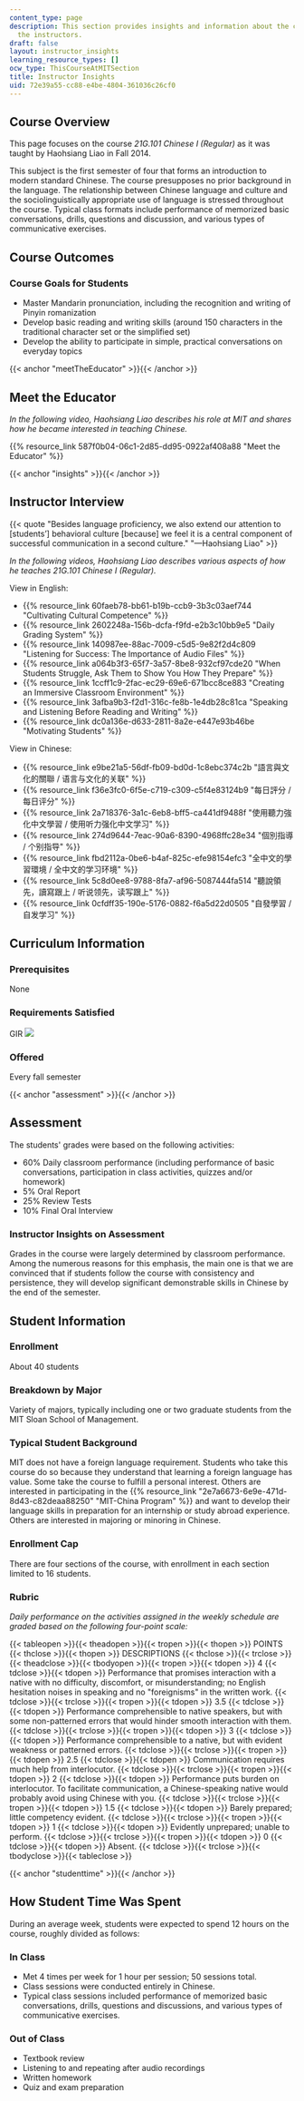 ```yaml
---
content_type: page
description: This section provides insights and information about the course from
  the instructors.
draft: false
layout: instructor_insights
learning_resource_types: []
ocw_type: ThisCourseAtMITSection
title: Instructor Insights
uid: 72e39a55-cc88-e4be-4804-361036c26cf0
---
```

## Course Overview

This page focuses on the course _21G.101 Chinese I (Regular)_ as it was taught by Haohsiang Liao in Fall 2014.

This subject is the first semester of four that forms an introduction to modern standard Chinese. The course presupposes no prior background in the language. The relationship between Chinese language and culture and the sociolinguistically appropriate use of language is stressed throughout the course. Typical class formats include performance of memorized basic conversations, drills, questions and discussion, and various types of communicative exercises.

## Course Outcomes

### Course Goals for Students

- Master Mandarin pronunciation, including the recognition and writing of Pinyin romanization
- Develop basic reading and writing skills (around 150 characters in the traditional character set or the simplified set)
- Develop the ability to participate in simple, practical conversations on everyday topics

{{< anchor "meetTheEducator" >}}{{< /anchor >}}

## Meet the Educator

_In the following video, Haohsiang Liao describes his role at MIT and shares how he became_ _interested in teaching Chinese._

{{% resource_link 587f0b04-06c1-2d85-dd95-0922af408a88 "Meet the Educator" %}}

{{< anchor "insights" >}}{{< /anchor >}}

## Instructor Interview

{{< quote "Besides language proficiency, we also extend our attention to [students’] behavioral culture [because] we feel it is a central component of successful communication in a second culture." "—Haohsiang Liao" >}}

_In the following videos, Haohsiang Liao describes various aspects of how he teaches 21G.101 Chinese I (Regular)._

View in English:

- {{% resource_link 60faeb78-bb61-b19b-ccb9-3b3c03aef744 "Cultivating Cultural Competence" %}}
- {{% resource_link 2602248a-156b-dcfa-f9fd-e2b3c10bb9e5 "Daily Grading System" %}}
- {{% resource_link 140987ee-88ac-7009-c5d5-9e82f2d4c809 "Listening for Success: The Importance of Audio Files" %}}
- {{% resource_link a064b3f3-65f7-3a57-8be8-932cf97cde20 "When Students Struggle, Ask Them to Show You How They Prepare" %}}
- {{% resource_link 1ccff1c9-2fac-ec29-69e6-671bcc8ce883 "Creating an Immersive Classroom Environment" %}}
- {{% resource_link 3afba9b3-f2d1-316c-fe8b-1e4db28c81ca "Speaking and Listening Before Reading and Writing" %}}
- {{% resource_link dc0a136e-d633-2811-8a2e-e447e93b46be "Motivating Students" %}} 

View in Chinese:

- {{% resource_link e9be21a5-56df-fb09-bd0d-1c8ebc374c2b "語言與文化的關聯 / 语言与文化的关联" %}}
- {{% resource_link f36e3fc0-6f5e-c719-c309-c5f4e83124b9 "每日評分 / 每日评分" %}}
- {{% resource_link 2a718376-3a1c-6eb8-bff5-ca441df9488f "使用聽力強化中文學習 / 使用听力强化中文学习" %}}
- {{% resource_link 274d9644-7eac-90a6-8390-4968ffc28e34 "個別指導 / 个别指导" %}}
- {{% resource_link fbd2112a-0be6-b4af-825c-efe98154efc3 "全中文的學習環境 / 全中文的学习环境" %}}
- {{% resource_link 5c8d0ee8-9788-8fa7-af96-5087444fa514 "聽說領先，讀寫跟上 / 听说领先，读写跟上" %}}
- {{% resource_link 0cfdff35-190e-5176-0882-f6a5d22d0505 "自發學習 / 自发学习" %}}

## Curriculum Information

### Prerequisites

None

### Requirements Satisfied

GIR ![](/images/educator/icon-question-gir.png)

### Offered

Every fall semester

{{< anchor "assessment" >}}{{< /anchor >}}

## Assessment

The students' grades were based on the following activities:

- 60% Daily classroom performance (including performance of basic conversations, participation in class activities, quizzes and/or homework)
- 5% Oral Report
- 25% Review Tests
- 10% Final Oral Interview

### Instructor Insights on Assessment

Grades in the course were largely determined by classroom performance. Among the numerous reasons for this emphasis, the main one is that we are convinced that if students follow the course with consistency and persistence, they will develop significant demonstrable skills in Chinese by the end of the semester.

## Student Information

### Enrollment

About 40 students

### Breakdown by Major

Variety of majors, typically including one or two graduate students from the MIT Sloan School of Management.

### Typical Student Background

MIT does not have a foreign language requirement. Students who take this course do so because they understand that learning a foreign language has value. Some take the course to fulfill a personal interest. Others are interested in participating in the {{% resource_link "2e7a6673-6e9e-471d-8d43-c82deaa88250" "MIT-China Program" %}} and want to develop their language skills in preparation for an internship or study abroad experience. Others are interested in majoring or minoring in Chinese.

### Enrollment Cap

There are four sections of the course, with enrollment in each section limited to 16 students.

### Rubric

_Daily performance on the activities assigned in the weekly schedule are graded based on the following four-point scale:_

{{< tableopen >}}{{< theadopen >}}{{< tropen >}}{{< thopen >}}
POINTS
{{< thclose >}}{{< thopen >}}
DESCRIPTIONS
{{< thclose >}}{{< trclose >}}{{< theadclose >}}{{< tbodyopen >}}{{< tropen >}}{{< tdopen >}}
4
{{< tdclose >}}{{< tdopen >}}
Performance that promises interaction with a native with no difficulty, discomfort, or misunderstanding; no English hesitation noises in speaking and no "foreignisms" in the written work.
{{< tdclose >}}{{< trclose >}}{{< tropen >}}{{< tdopen >}}
3.5
{{< tdclose >}}{{< tdopen >}}
Performance comprehensible to native speakers, but with some non-patterned errors that would hinder smooth interaction with them.
{{< tdclose >}}{{< trclose >}}{{< tropen >}}{{< tdopen >}}
3
{{< tdclose >}}{{< tdopen >}}
Performance comprehensible to a native, but with evident weakness or patterned errors.
{{< tdclose >}}{{< trclose >}}{{< tropen >}}{{< tdopen >}}
2.5
{{< tdclose >}}{{< tdopen >}}
Communication requires much help from interlocutor.
{{< tdclose >}}{{< trclose >}}{{< tropen >}}{{< tdopen >}}
2
{{< tdclose >}}{{< tdopen >}}
Performance puts burden on interlocutor. To facilitate communication, a Chinese-speaking native would probably avoid using Chinese with you.
{{< tdclose >}}{{< trclose >}}{{< tropen >}}{{< tdopen >}}
1.5
{{< tdclose >}}{{< tdopen >}}
Barely prepared; little competency evident.
{{< tdclose >}}{{< trclose >}}{{< tropen >}}{{< tdopen >}}
1
{{< tdclose >}}{{< tdopen >}}
Evidently unprepared; unable to perform.
{{< tdclose >}}{{< trclose >}}{{< tropen >}}{{< tdopen >}}
0
{{< tdclose >}}{{< tdopen >}}
Absent.
{{< tdclose >}}{{< trclose >}}{{< tbodyclose >}}{{< tableclose >}}

{{< anchor "studenttime" >}}{{< /anchor >}}

## How Student Time Was Spent

During an average week, students were expected to spend 12 hours on the course, roughly divided as follows:

### In Class

- Met 4 times per week for 1 hour per session; 50 sessions total.
- Class sessions were conducted entirely in Chinese.
- Typical class sessions included performance of memorized basic conversations, drills, questions and discussions, and various types of communicative exercises.

### Out of Class

- Textbook review
- Listening to and repeating after audio recordings
- Written homework
- Quiz and exam preparation